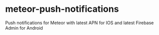 # meteor-push-notifications
Push notifications for Meteor with latest APN for IOS and latest Firebase Admin for Android
